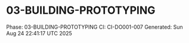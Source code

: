 # 03-BUILDING-PROTOTYPING
Phase: 03-BUILDING-PROTOTYPING
CI: CI-DO001-007
Generated: Sun Aug 24 22:41:17 UTC 2025
